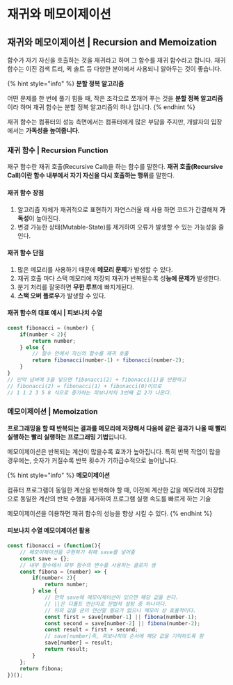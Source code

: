 # 재귀와 메모이제이션

## 재귀와 메모이제이션 \| Recursion and Memoization

 함수가 자기 자신을 호출하는 것을 재귀라고 하며 그 함수를 재귀 함수라고 합니다. 재귀 함수는 이진 검색 트리, 퀵 솔트 등 다양한 분야에서 사용되니 알아두는 것이 좋습니다. 

{% hint style="info" %}
**분할 정복 알고리즘**

어떤 문제를 한 번에 풀기 힘들 때, 작은 조각으로 쪼개어 푸는 것을 **분할 정복 알고리즘**이라 하며 재귀 함수는 분할 정복 알고리즘의 하나 입니다.
{% endhint %}

 재귀 함수는 컴퓨터의 성능 측면에서는 컴퓨터에게 많은 부담을 주지만, 개발자의 입장에서는 **가독성을 높여줍니다**. 

### 재귀 함수 \| Recursion Function 

 재구 함수란 재귀 호출\(Recursive Call\)을 하는 함수를 말한다. **재귀 호출\(Recursive Call\)이란 함수 내부에서 자기 자신을 다시 호출하는 행위**를 말한다. 

#### 재귀 함수 장점

1. 알고리즘 자체가 재귀적으로 표현하기 자연스러울 때 사용 하면 코드가 간결해져 **가독성**이 높아진다.
2. 변경 가능한 상태\(Mutable-State\)를 제거하여 오류가 발생할 수 있는 가능성을 줄인다. 

#### 재귀 함수 단점

1. 많은 메모리를 사용하기 때문에 **메모리 문제**가 발생할 수 있다.
2. 재귀 호출 마다 스택 메모리에 저장되 재귀가 반복될수록 성**능에 문제가** 발생한다.
3. 분기 처리를 잘못하면 **무한 루프**에 빠지게된다.
4. **스택 오버 플로우**가 발생할 수 있다.

#### 재귀 함수의 대표 예시 \| 피보나치 수열

```javascript
const fibonacci = (number) {
    if(number < 2){
        return number;
    } else {
        // 함수 안에서 자신의 함수를 재귀 호출
        return fibonacci(number-1) + fibonacci(number-2);
    }
}
// 만약 넘버에 3을 넣으면 fibonacci(2) + fibonacci(1)을 반환하고 
// fibonacci(2) = fibonacci(1) + fibonacci(0)이므로
// 1 1 2 3 5 8 식으로 증가하는 피보나치의 3번째 값 2가 나온다.
```

### 메모이제이션 \| Memoization

 **프로그래밍을 할 때 반복되는 결과를 메모리에 저장해서 다음에 같은 결과가 나올 때 빨리 실행하는 빨리 실행하는 프로그래밍 기법**입니다.

메모이제이션은 반복되는 계산이 많을수록 효과가 높아집니다. 특히 반복 작업이 많을 경우에는, 숫자가 커질수록 반복 횟수가 기하급수적으로 늘어납니다. 

{% hint style="info" %}
**메모이제이션**  
  
컴퓨터 프로그램이 동일한 계산을 반복해야 할 때, 이전에 계산한 값을 메모리에 저장함으로 동일한 계산의 반복 수행을 제거하여 프로그램 실행 속도를 빠르게 하는 기술 

메모이제이션을 이용하면 재귀 함수의 성능을 향상 시킬 수 있다.
{% endhint %}

####  피보나치 수열 메모이제이션 활용

```javascript
const fibonacci = (function(){
    // 메모이제이션을 구현하기 위해 save를 넣어줌
    const save = {};
    // 내부 함수에서 외부 함수의 변수를 사용하는 클로저 생
    const fibona = (number) => {
        if(number< 2){
            return number;
        } else {
            // 만약 save에 메모이제이션이 있으면 해당 값을 쓴다. 
            // ||은 디폴트 연산자로 문법적 설탕 중 하나이다.
            // 뒤의 값을 굳이 연산할 필요가 없으니 메모리 상 효율적이다.
            const first = save[number-1] || fibona(number-1);
            const second = save[number-2] || fibona(number-2);
            const result = first + second;
            // save[number]즉, 피보나치의 순서에 해당 값을 기억하도록 함
            save[number] = result;
            return result;
        }
    };
    return fibona;
})();
```

